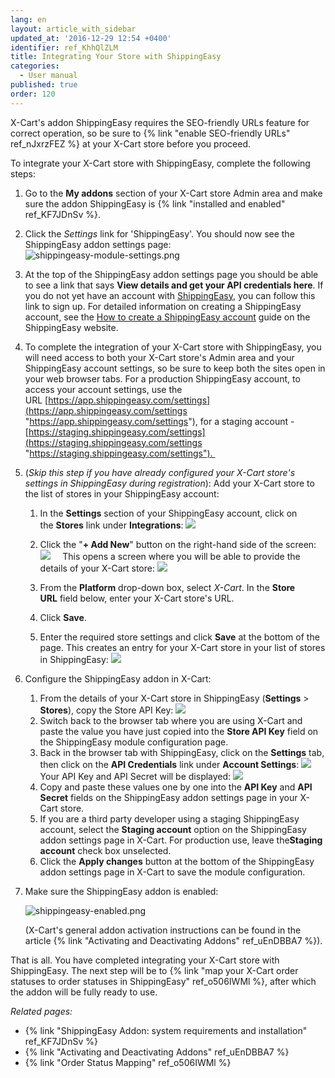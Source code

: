 ```yaml
---
lang: en
layout: article_with_sidebar
updated_at: '2016-12-29 12:54 +0400'
identifier: ref_KhhQlZLM
title: Integrating Your Store with ShippingEasy
categories:
  - User manual
published: true
order: 120
---
```


X-Cart's addon ShippingEasy requires the SEO-friendly URLs feature for correct operation, so be sure to {% link "enable SEO-friendly URLs" ref_nJxrzFEZ %} at your X-Cart store before you proceed.

To integrate your X-Cart store with ShippingEasy, complete the following steps:

1.  Go to the **My addons** section of your X-Cart store Admin area and make sure the addon ShippingEasy is {% link "installed and enabled" ref_KF7JDnSv %}.

2.  Сlick the _Settings_ link for 'ShippingEasy'. You should now see the ShippingEasy addon settings page:
    ![shippingeasy-module-settings.png]({{site.baseurl}}/attachments/ref_KhhQlZLM/shippingeasy-module-settings.png)

3.  At the top of the ShippingEasy addon settings page you should be able to see a link that says **View details and get your API credentials here**. If you do not yet have an account with [ShippingEasy](http://shippingeasy.com/integrate-your-shipping-for-xcart-with-the-shippingeasy-app/?se-ref=96), you can follow this link to sign up. For detailed information on creating a ShippingEasy account, see the [How to create a ShippingEasy account](https://support.shippingeasy.com/entries/23453187-How-to-Create-a-ShippingEasy-account "https://support.shippingeasy.com/entries/23453187-How-to-Create-a-ShippingEasy-account") guide on the ShippingEasy website.
4.  To complete the integration of your X-Cart store with ShippingEasy, you will need access to both your X-Cart store's Admin area and your ShippingEasy account settings, so be sure to keep both the sites open in your web browser tabs. For a production ShippingEasy account, to access your account settings, use the URL [https://app.shippingeasy.com/settings](https://app.shippingeasy.com/settings "https://app.shippingeasy.com/settings"), for a staging account -[https://staging.shippingeasy.com/settings](https://staging.shippingeasy.com/settings "https://staging.shippingeasy.com/settings"). 
5.  (_Skip this step if you have already configured your X-Cart store's settings in ShippingEasy during registration_): Add your X-Cart store to the list of stores in your ShippingEasy account:
    1.  In the **Settings** section of your ShippingEasy account, click on the **Stores** link under **Integrations**:
        ![]({{site.baseurl}}/attachments/8224894/8355897.png)

    2.  Click the "**+ Add New**" button on the right-hand side of the screen:
        ![]({{site.baseurl}}/attachments/8224894/8355898.png)
            This opens a screen where you will be able to provide the details of your X-Cart store:
        ![]({{site.baseurl}}/attachments/8224894/8355899.png)

    3.  From the **Platform** drop-down box, select _X-Cart_. In the **Store URL** field below, enter your X-Cart store's URL.
    4.  Click **Save**.
    5.  Enter the required store settings and click **Save** at the bottom of the page. This creates an entry for your X-Cart store in your list of stores in ShippingEasy:
        ![]({{site.baseurl}}/attachments/8224894/8355900.png)
6.  Configure the ShippingEasy addon in X-Cart:
    1.  From the details of your X-Cart store in ShippingEasy (**Settings** > **Stores**), copy the Store API Key:
        ![]({{site.baseurl}}/attachments/8224894/8355904.png)
    2.  Switch back to the browser tab where you are using X-Cart and paste the value you have just copied into the **Store API Key** field on the ShippingEasy module configuration page.
    3.  Back in the browser tab with ShippingEasy, click on the **Settings** tab, then click on the **API Credentials** link under **Account Settings**:
        ![]({{site.baseurl}}/attachments/8224894/8355905.png)
        Your API Key and API Secret will be displayed:
        ![]({{site.baseurl}}/attachments/8224894/8355906.png)
    4.  Copy and paste these values one by one into the **API Key** and **API Secret** fields on the ShippingEasy addon settings page in your X-Cart store.
    5.  If you are a third party developer using a staging ShippingEasy account, select the **Staging account** option on the ShippingEasy addon settings page in X-Cart. For production use, leave the**Staging account** check box unselected.
    6.  Click the **Apply changes** button at the bottom of the ShippingEasy addon settings page in X-Cart to save the module configuration.
7.  Make sure the ShippingEasy addon is enabled:

    ![shippingeasy-enabled.png]({{site.baseurl}}/attachments/ref_KhhQlZLM/shippingeasy-enabled.png)

    (X-Cart's general addon activation instructions can be found in the article {% link "Activating and Deactivating Addons" ref_uEnDBBA7 %}).

That is all. You have completed integrating your X-Cart store with ShippingEasy. The next step will be to {% link "map your X-Cart order statuses to order statuses in ShippingEasy" ref_o506IWMl %}, after which the addon will be fully ready to use.

_Related pages:_

*   {% link "ShippingEasy Addon: system requirements and installation" ref_KF7JDnSv %}
*   {% link "Activating and Deactivating Addons" ref_uEnDBBA7 %}
*   {% link "Order Status Mapping" ref_o506IWMl %}
